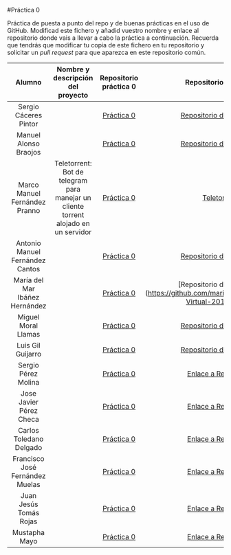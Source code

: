 #Práctica 0

Práctica de puesta a punto del repo y de buenas prácticas en el uso de
GitHub. Modificad este fichero y añadid vuestro nombre y enlace al
repositorio donde vais a llevar a cabo la práctica a
continuación. Recuerda que tendrás que modificar tu copia de este
fichero en tu repositorio y solicitar un *pull request* para que
aparezca en este repositorio común.

| Alumno  | Nombre y descripción del proyecto  | Repositorio práctica 0  | Repositorio proyecto |
|:-:|:-:|:-:|:-:|
| Sergio Cáceres Pintor |  | [Práctica 0](https://github.com/sergiocaceres/IV/tree/hito0) |  [Repositorio del proyecto](https://github.com/sergiocaceres/IV) |
| Manuel Alonso Braojos|  | [Práctica 0](https://github.com/manuelalonsobraojos/proyectoIV/tree/rama0) |  [Repositorio del proyecto](https://github.com/manuelalonsobraojos/proyectoIV) |
| Marco Manuel Fernández Pranno  | Teletorrent: Bot de telegram para manejar un cliente torrent alojado en un servidor | [Práctica 0](https://github.com/MarFerPra/IV16-17) | [Teletorrent](https://github.com/MarFerPra/teletorrent) |
| Antonio Manuel Fernández Cantos |  | [Práctica 0](https://github.com/Antkk10/proyectoIV/tree/hito0) |  [Repositorio del proyecto](https://github.com/Antkk10/proyectoIV) |
| María del Mar Ibáñez Hernández  |   | [Práctica 0](https://github.com/maribhez/Infraestructura-Virtual-2016-2017/tree/hito0) | [Repositorio del proyecto] (https://github.com/maribhez/Infraestructura-Virtual-2016-2017) |
| Miguel Moral Llamas |  | [Práctica 0](https://github.com/Miguelmoral/IV/tree/hito0) |  [Repositorio del proyecto](https://github.com/Miguelmoral/IV) |
| Luis Gil Guijarro |  | [Práctica 0](https://github.com/LuisGi93/proyectoIV2016-2017/tree/hito0) |  [Repositorio del proyecto](https://github.com/LuisGi93/proyectoIV2016-2017) |
| Sergio Pérez Molina | | [Práctica 0](https://github.com/Sergiopopoulos/IV-perezmolinasergio/tree/hito0) | [Enlace a Repositorio](https://github.com/Sergiopopoulos/IV-perezmolinasergio) |
| Jose Javier Pérez Checa | | [Práctica 0](https://github.com/josejapch/proyectoIV1617/tree/hito0) | [Enlace a Repositorio](https://github.com/josejapch/proyectoIV1617) |
| Carlos Toledano Delgado | | [Práctica 0](https://github.com/carlillostole/proyecto_IV/tree/hito0) | [Enlace a Repositorio](https://github.com/carlillostole/proyecto_IV) |
| Francisco José Fernández Muelas | | [Práctica 0](https://github.com/fjfernandez93/ProyectoIV/tree/hito0) | [Enlace a Repositorio](https://github.com/fjfernandez93/ProyectoIV) |
| Juan Jesús Tomás Rojas | | [Práctica 0](https://github.com/juanjetomas/ProyectoIV/tree/hito0) | [Enlace a Repositorio](https://github.com/juanjetomas/ProyectoIV) |
| Mustapha Mayo | | [Práctica 0](https://github.com/Mustapha90/IV16-17/tree/hito0) | [Enlace a Repositorio](https://github.com/Mustapha90/IV16-17) |

